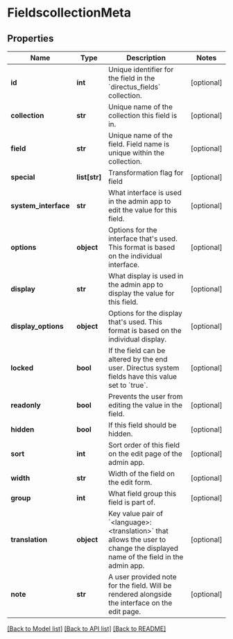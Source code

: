# FieldscollectionMeta

## Properties
Name | Type | Description | Notes
------------ | ------------- | ------------- | -------------
**id** | **int** | Unique identifier for the field in the &#x60;directus_fields&#x60; collection. | [optional] 
**collection** | **str** | Unique name of the collection this field is in. | [optional] 
**field** | **str** | Unique name of the field. Field name is unique within the collection. | [optional] 
**special** | **list[str]** | Transformation flag for field | [optional] 
**system_interface** | **str** | What interface is used in the admin app to edit the value for this field. | [optional] 
**options** | **object** | Options for the interface that&#x27;s used. This format is based on the individual interface. | [optional] 
**display** | **str** | What display is used in the admin app to display the value for this field. | [optional] 
**display_options** | **object** | Options for the display that&#x27;s used. This format is based on the individual display. | [optional] 
**locked** | **bool** | If the field can be altered by the end user. Directus system fields have this value set to &#x60;true&#x60;. | [optional] 
**readonly** | **bool** | Prevents the user from editing the value in the field. | [optional] 
**hidden** | **bool** | If this field should be hidden. | [optional] 
**sort** | **int** | Sort order of this field on the edit page of the admin app. | [optional] 
**width** | **str** | Width of the field on the edit form. | [optional] 
**group** | **int** | What field group this field is part of. | [optional] 
**translation** | **object** | Key value pair of &#x60;&lt;language&gt;: &lt;translation&gt;&#x60; that allows the user to change the displayed name of the field in the admin app. | [optional] 
**note** | **str** | A user provided note for the field. Will be rendered alongside the interface on the edit page. | [optional] 

[[Back to Model list]](../README.md#documentation-for-models) [[Back to API list]](../README.md#documentation-for-api-endpoints) [[Back to README]](../README.md)

